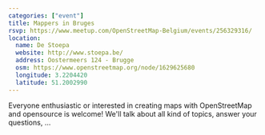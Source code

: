 ```yaml
---
categories: ["event"]
title: Mappers in Bruges
rsvp: https://www.meetup.com/OpenStreetMap-Belgium/events/256329316/
location:
  name: De Stoepa
  website: http://www.stoepa.be/
  address: Oostermeers 124 - Brugge
  osm: https://www.openstreetmap.org/node/1629625680
  longitude: 3.2204420
  latitude: 51.2002990
---
```


Everyone enthusiastic or interested in creating maps with OpenStreetMap and opensource is welcome! We'll talk about all kind of topics, answer your questions, ...
